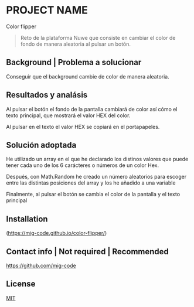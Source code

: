 
# PROJECT NAME

Color flipper

> Reto de la plataforma Nuwe que consiste en cambiar el color de fondo de manera aleatoria al pulsar un botón.

## Background | Problema a solucionar

Conseguir que el background cambie de color de manera aleatoria.

## Resultados y analásis 

Al pulsar el botón el fondo de la pantalla cambiará de color así cómo el texto principal, que mostrará el valor HEX del color.

Al pulsar en el texto el valor HEX se copiará en el portapapeles.

## Solución adoptada

He utilizado un array en el que he declarado los distinos valores que puede tener cada uno de los 6 carácteres o números de un color Hex.

Después, con Math.Random he creado un número aleatorios para escoger entre las distintas posiciones del array y los he añadido a una variable

Finalmente, al pulsar el botón se cambia el color de la pantalla y el texto principal


## Installation

(https://mig-code.github.io/color-flipper/)

## Contact info | Not required | Recommended

https://github.com/mig-code

## License 

[MIT](https://es.wikipedia.org/wiki/Licencia_MIT)


